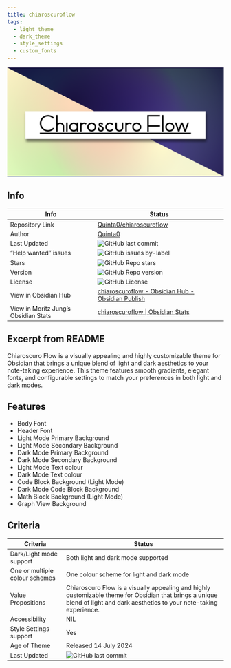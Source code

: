 ```yaml
---
title: chiaroscuroflow
tags:
  - light_theme
  - dark_theme
  - style_settings
  - custom_fonts
---
```


![chiaroscuroflow Theme Screenshot](https://raw.githubusercontent.com/Quinta0/chiaroscuroflow/refs/heads/master/image.png)

## Info

| Info                                 | Status                                                                                                                                                                 |
| ------------------------------------ | ---------------------------------------------------------------------------------------------------------------------------------------------------------------------- |
| Repository Link                      | [Quinta0/chiaroscuroflow](https://github.com/Quinta0/chiaroscuroflow)                                                                                                  |
| Author                               | [Quinta0](https://github.com/Quinta0)                                                                                                                                  |
| Last Updated                         | ![GitHub last commit](https://img.shields.io/github/last-commit/Quinta0/chiaroscuroflow?color=573E7A&label=last%20update&logo=github&style=for-the-badge)              |
| “Help wanted” issues                 | ![GitHub issues by-label](https://img.shields.io/github/issues/Quinta0/chiaroscuroflow/help%20wanted?color=573E7A&logo=github&style=for-the-badge)                     |
| Stars                                | ![GitHub Repo stars](https://img.shields.io/github/stars/incantatem2/Quinta0/chiaroscuroflow?color=573E7A&logo=github&style=for-the-badge)                             |
| Version                              | ![GitHub Repo version](https://img.shields.io/github/v/release/Quinta0/chiaroscuroflow?color=573E7A&logo=github&style=for-the-badge&=semver)                           |
| License                              | ![GitHub License](https://img.shields.io/github/license/Quinta0/chiaroscuroflow?style=for-the-badge)                                                                   |
| View in Obsidian Hub                 | [chiaroscuroflow \- Obsidian Hub \- Obsidian Publish](https://publish.obsidian.md/hub/02+-+Community+Expansions/02.05+All+Community+Expansions/Themes/chiaroscuroflow) |
| View in Moritz Jung’s Obsidian Stats | [chiaroscuroflow \| Obsidian Stats](https://www.moritzjung.dev/obsidian-stats/themes/chiaroscuroflow/)                                                                 |

## Excerpt from README

Chiaroscuro Flow is a visually appealing and highly customizable theme for Obsidian that brings a unique blend of light and dark aesthetics to your note-taking experience. This theme features smooth gradients, elegant fonts, and configurable settings to match your preferences in both light and dark modes.

## Features

- Body Font
- Header Font
- Light Mode Primary Background
- Light Mode Secondary Background
- Dark Mode Primary Background
- Dark Mode Secondary Background
- Light Mode Text colour
- Dark Mode Text colour
- Code Block Background (Light Mode)
- Dark Mode Code Block Background
- Math Block Background (Light Mode)
- Graph View Background

## Criteria

| Criteria                       | Status                                                                                                                                                                      |
| ------------------------------ | --------------------------------------------------------------------------------------------------------------------------------------------------------------------------- |
| Dark/Light mode support        | Both light and dark mode supported                                                                                                                                          |
| One or multiple colour schemes | One colour scheme for light and dark mode                                                                                                                                   |
| Value Propositions             | Chiaroscuro Flow is a visually appealing and highly customizable theme for Obsidian that brings a unique blend of light and dark aesthetics to your note-taking experience. |
| Accessibility                  | NIL                                                                                                                                                                         |
| Style Settings support         | Yes                                                                                                                                                                         |
| Age of Theme                   | Released 14 July 2024                                                                                                                                                       |
| Last Updated                   | ![GitHub last commit](https://img.shields.io/github/last-commit/Quinta0/chiaroscuroflow?color=573E7A&label=last%20update&logo=github&style=for-the-badge)                   |
